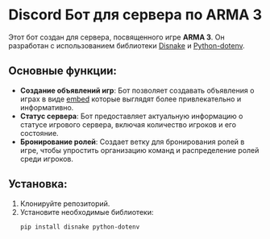 # Discord Бот для сервера по ARMA 3

Этот бот создан для сервера, посвященного игре **ARMA 3**. Он разработан с использованием библиотеки [Disnake](https://github.com/DisnakeDev/disnake) и [Python-dotenv](https://pypi.org/project/python-dotenv/).

## Основные функции:
- **Создание объявлений игр**: Бот позволяет создавать объявления о играх в виде <ins>embed</ins> которые выглядят более привлекательно и информативно.
- **Статус сервера**: Бот предоставляет актуальную информацию о статусе игрового сервера, включая количество игроков и его состояние.
- **Бронирование ролей**: Создает ветку для бронирования ролей в игре, чтобы упростить организацию команд и распределение ролей среди игроков.

## Установка:
1. Клонируйте репозиторий.
2. Установите необходимые библиотеки:
   ```bash
   pip install disnake python-dotenv
